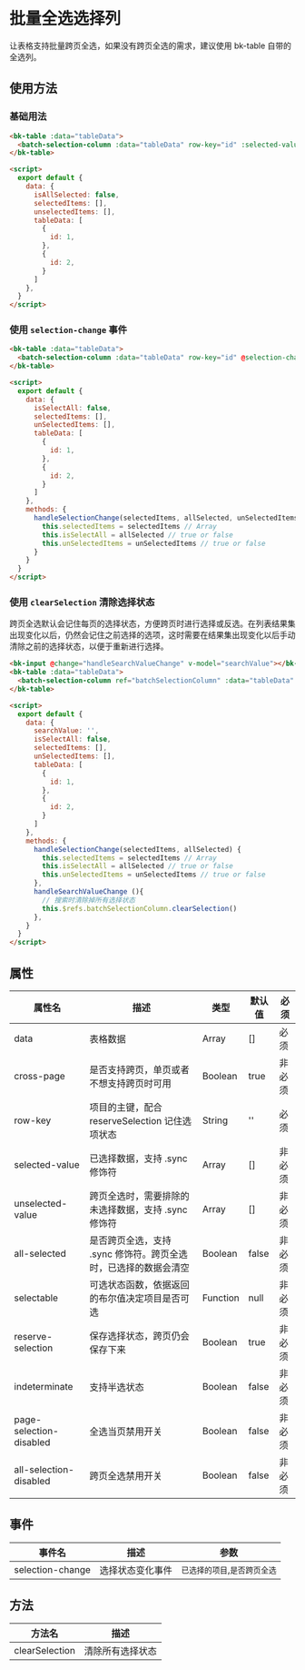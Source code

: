 # 批量全选选择列

让表格支持批量跨页全选，如果没有跨页全选的需求，建议使用 bk-table 自带的全选列。

## 使用方法

### 基础用法

```html
<bk-table :data="tableData">
  <batch-selection-column :data="tableData" row-key="id" :selected-value.sync="selectedItems" :unselected-value.sync="unselectedItems" :all-selected="isAllSelected">
</bk-table>

<script>
  export default {
    data: {
      isAllSelected: false,
      selectedItems: [],
      unselectedItems: [],
      tableData: [
        {
          id: 1,
        },
        {
          id: 2,
        }
      ]
    },
  }
</script>
```

### 使用 `selection-change` 事件

```html
<bk-table :data="tableData">
  <batch-selection-column :data="tableData" row-key="id" @selection-change="handleSelectionChange">
</bk-table>

<script>
  export default {
    data: {
      isSelectAll: false,
      selectedItems: [],
      unSelectedItems: [],
      tableData: [
        {
          id: 1,
        },
        {
          id: 2,
        }
      ]
    },
    methods: {
      handleSelectionChange(selectedItems, allSelected, unSelectedItems) {
        this.selectedItems = selectedItems // Array
        this.isSelectAll = allSelected // true or false
        this.unSelectedItems = unSelectedItems // true or false
      }
    }
  }
</script>
```

### 使用 `clearSelection` 清除选择状态

跨页全选默认会记住每页的选择状态，方便跨页时进行选择或反选。在列表结果集出现变化以后，仍然会记住之前选择的选项，这时需要在结果集出现变化以后手动清除之前的选择状态，以便于重新进行选择。

```html
<bk-input @change="handleSearchValueChange" v-model="searchValue"></bk-input>
<bk-table :data="tableData">
  <batch-selection-column ref="batchSelectionColumn" :data="tableData" row-key="id" @selection-change="handleSelectionChange">
</bk-table>

<script>
  export default {
    data: {
      searchValue: '',
      isSelectAll: false,
      selectedItems: [],
      unSelectedItems: [],
      tableData: [
        {
          id: 1,
        },
        {
          id: 2,
        }
      ]
    },
    methods: {
      handleSelectionChange(selectedItems, allSelected) {
        this.selectedItems = selectedItems // Array
        this.isSelectAll = allSelected // true or false
        this.unSelectedItems = unSelectedItems // true or false
      },
      handleSearchValueChange (){
        // 搜索时清除掉所有选择状态
        this.$refs.batchSelectionColumn.clearSelection()
      },
    }
  }
</script>
```

## 属性

| 属性名                  | 描述                                                            | 类型     | 默认值 | 必须   |
| ----------------------- | --------------------------------------------------------------- | -------- | ------ | ------ |
| data                    | 表格数据                                                        | Array    | []     | 必须   |
| cross-page              | 是否支持跨页，单页或者不想支持跨页时可用                        | Boolean  | true   | 非必须 |
| row-key                 | 项目的主键，配合 reserveSelection 记住选项状态                  | String   | ''     | 必须   |
| selected-value          | 已选择数据，支持 .sync 修饰符                                   | Array    | []     | 非必须 |
| unselected-value        | 跨页全选时，需要排除的未选择数据，支持 .sync 修饰符             | Array    | []     | 非必须 |
| all-selected            | 是否跨页全选，支持 .sync 修饰符。跨页全选时，已选择的数据会清空 | Boolean  | false  | 非必须 |
| selectable              | 可选状态函数，依据返回的布尔值决定项目是否可选                  | Function | null   | 非必须 |
| reserve-selection       | 保存选择状态，跨页仍会保存下来                                  | Boolean  | true   | 非必须 |
| indeterminate           | 支持半选状态                                                    | Boolean  | false  | 非必须 |
| page-selection-disabled | 全选当页禁用开关                                                | Boolean  | false  | 非必须 |
| all-selection-disabled  | 跨页全选禁用开关                                                | Boolean  | false  | 非必须 |

## 事件

| 事件名           | 描述             | 参数                          |
| ---------------- | ---------------- | ----------------------------- |
| selection-change | 选择状态变化事件 | `已选择的项目`,`是否跨页全选` |

## 方法

| 方法名         | 描述             |
| -------------- | ---------------- |
| clearSelection | 清除所有选择状态 |
